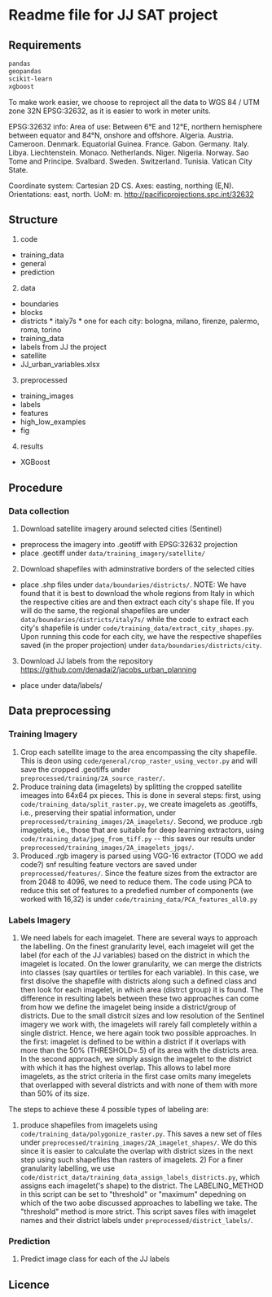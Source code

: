 # Readme file for JJ SAT project


## Requirements
```bash
pandas
geopandas
scikit-learn 
xgboost
```

To make work easier, we choose to reproject all the data to
WGS 84 / UTM zone 32N EPSG:32632, 
as it is easier to work in meter units. 

EPSG:32632 info: Area of use: Between 6°E and 12°E, northern hemisphere between equator and 84°N, onshore and offshore. Algeria. Austria. Cameroon. Denmark. Equatorial Guinea. France. Gabon. Germany. Italy. Libya. Liechtenstein. Monaco. Netherlands. Niger. Nigeria. Norway. Sao Tome and Principe. Svalbard. Sweden. Switzerland. Tunisia. Vatican City State.

Coordinate system: Cartesian 2D CS. Axes: easting, northing (E,N). Orientations: east, north. UoM: m. http://pacificprojections.spc.int/32632


## Structure

1. code
  * training_data
  * general
  * prediction
2. data
  * boundaries
   * blocks
   * districts
    * italy7s
    * one for each city: bologna, milano, firenze, palermo, roma, torino
  * training_data
   * labels from JJ the project
   * satellite
  * JJ_urban_variables.xlsx
3. preprocessed
  * training_images
  * labels
  * features
  * high_low_examples
  * fig
4. results
  * XGBoost


## Procedure

### Data collection
1. Download satellite imagery around selected cities (Sentinel)
  * preprocess the imagery into .geotiff with EPSG:32632 projection
  * place .geotiff under `data/training_imagery/satellite/` 

2. Download shapefiles with adminstrative borders of the selected cities
  * place .shp files under `data/boundaries/districts/`. NOTE: We have found that it is best to download the whole regions from Italy in which the respective cities are and then extract each city's shape file. If you will do the same, the regional shapefiles are under `data/boundaries/districts/italy7s/` while the code to extract each city's shapefile is under `code/training_data/extract_city_shapes.py`. Upon running this code for each city, we have the respective shapefiles saved (in the proper projection) under `data/boundaries/districts/city`.

3. Download JJ labels from the repository https://github.com/denadai2/jacobs_urban_planning
  * place under data/labels/

## Data preprocessing
### Training Imagery
1. Crop each satellite image to the area encompassing the city shapefile. This is deon using `code/general/crop_raster_using_vector.py` and will save the cropped .geotiffs under `preprocessed/training/2A_source_raster/`. 
2. Produce training data (imagelets) by splitting the cropped satellite imeages into 64x64 px pieces. This is done in several steps: first, using `code/training_data/split_raster.py`, we create imagelets as .geotiffs, i.e., preserving their spatial information, under `preprocessed/training_images/2A_imagelets/`. Second, we produce .rgb imagelets, i.e., those that are suitable for deep learning extractors, using `code/training_data/jpeg_from_tiff.py` -- this saves our results under `preprocessed/training_images/2A_imagelets_jpgs/`.
3. Produced .rgb imagery is parsed using VGG-16 extractor (TODO we add code?) snf resulting feature vectors are saved under `preprocessed/features/`. Since the feature sizes from the extractor are from 2048 to 4096, we need to reduce them. The code using PCA to reduce this set of features to a predefied number of components (we worked with 16,32) is under `code/training_data/PCA_features_all0.py`

### Labels Imagery
1. We need labels for each imagelet. There are several ways to approach the labelling. On the finest granularity level, each imagelet will get the label (for each of the JJ variables) based on the district in which the imagelet is located. On the lower granularity, we can merge the districts into classes (say quartiles or tertiles for each variable). In this case, we first disolve the shapefile with districts along such a defined class and then look for each imagelet, in which area (distrct group) it is found. The difference in resulting labels between these two approaches can come from how we define the imagelet being inside a district/group of districts. Due to the small distrcit sizes and low resolution of the Sentinel imagery we work with, the imagelets will rarely fall completely within a single district. Hence, we here again took two possible approaches. In the first: imagelet is defined to be within a district if it overlaps with more than the 50% (THRESHOLD=.5) of its area with the districts area. In the second approach, we simply assign the imagelet to the district with which it has the highest overlap. This allows to label more imagelets, as the strict criteria in the first case omits many imegelets that overlapped with several districts and with none of them with more than 50% of its size. 

The steps to achieve these 4 possible types of labeling are:
1) produce shapefiles from imagelets using `code/training_data/polygonize_raster.py`. This saves a new set of files under `preprocessed/training_images/2A_imagelet_shapes/`. We do this since it is easier to calculate the overlap with district sizes in the next step using such shapefiles than rasters of imagelets. 2) For a finer granularity labelling, we use `code/district_data/training_data_assign_labels_districts.py`, which assigns each imagelet('s shape) to the district. The LABELING_METHOD in this script can be set to "threshold" or "maximum" depedning on which of the two aobe discussed approaches to labelling we take. The "threshold" method is more strict. This script saves files with imagelet names and their district labels under `preprocessed/district_labels/`.


### Prediction
1. Predict image class for each of the JJ labels




## Licence